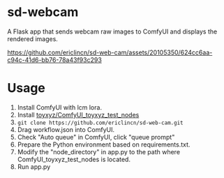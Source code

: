 # sd-webcam
A Flask app that sends webcam raw images to ComfyUI and displays the rendered images.

https://github.com/ericlincn/sd-web-cam/assets/20105350/624cc6aa-c94c-41d6-bb76-78a43f93c293

# Usage
1. Install ComfyUI with lcm lora.
2. Install [toyxyz/ComfyUI_toyxyz_test_nodes](https://github.com/toyxyz/ComfyUI_toyxyz_test_nodes)
3. `git clone https://github.com/ericlincn/sd-web-cam.git`
4. Drag workflow.json into ComfyUI.
5. Check "Auto queue" in ComfyUI, click "queue prompt"
6. Prepare the Python environment based on requirements.txt.
7. Modify the "node_directory" in app.py to the path where ComfyUI_toyxyz_test_nodes is located.
8. Run app.py

